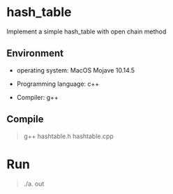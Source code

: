 # hash_table 

Implement a simple hash_table with open chain method

## Environment

* operating system: MacOS Mojave 10.14.5

* Programming language: c++

* Compiler: g++

## Compile

> g++ hashtable.h hashtable.cpp


# Run

> ./a. out



